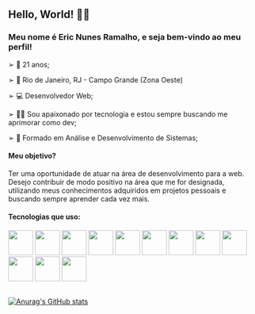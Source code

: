 ## Hello, World! 💎✨
### Meu nome é Eric Nunes Ramalho, e seja bem-vindo ao meu perfil!

➢ 🍷 21 anos;

➢ 📍 Rio de Janeiro, RJ - Campo Grande (Zona Oeste)

➢ 💻 Desenvolvedor Web;

➢ 👨‍💻 Sou apaixonado por tecnologia e estou sempre buscando me aprimorar como dev;

➢ 📘 Formado em Análise e Desenvolvimento de Sistemas;

#### Meu objetivo?
Ter uma oportunidade de atuar na área de desenvolvimento para a web. Desejo contribuir de modo positivo na área que me for designada, utilizando meus conhecimentos adquiridos em projetos pessoais e buscando sempre aprender cada vez mais.

#### Tecnologias que uso:
<div>
  <img src="https://cdn.jsdelivr.net/gh/devicons/devicon/icons/html5/html5-plain.svg" width = "50" height = "50"/>
  <img src="https://cdn.jsdelivr.net/gh/devicons/devicon/icons/css3/css3-plain.svg" width = "50" height = "50"/>
  <img src="https://cdn.jsdelivr.net/gh/devicons/devicon/icons/javascript/javascript-plain.svg" width = "50" height = "50"/>
   <img src="https://cdn.jsdelivr.net/gh/devicons/devicon/icons/react/react-original.svg" width = "50" height = "50"/>
   <img src="https://cdn.jsdelivr.net/gh/devicons/devicon/icons/sass/sass-original.svg" width = "50" height = "50"/>
  <img src="https://cdn.jsdelivr.net/gh/devicons/devicon/icons/jquery/jquery-plain.svg" width = "50" height = "50"/>
  <img src="https://cdn.jsdelivr.net/gh/devicons/devicon/icons/bootstrap/bootstrap-plain.svg" width = "50" height = "50"/>
  <img src="https://cdn.jsdelivr.net/gh/devicons/devicon/icons/python/python-original.svg" width = "50" height = "50"/>
  <img src="https://cdn.jsdelivr.net/gh/devicons/devicon/icons/django/django-plain.svg" width = "50" height = "50"/>
  <img src="https://cdn.jsdelivr.net/gh/devicons/devicon/icons/postgresql/postgresql-plain.svg" width = "50" height = "50"/>
  <img src="https://cdn.jsdelivr.net/gh/devicons/devicon/icons/git/git-plain.svg" width = "50" height = "50"/>
  <img src="https://cdn.jsdelivr.net/gh/devicons/devicon/icons/figma/figma-original.svg" width = "50" height = "50"/>
</div>

##
[![Anurag's GitHub stats](https://github-readme-stats.vercel.app/api?username=ericnunes0&theme=radical)](https://github.com/anuraghazra/github-readme-stats)
